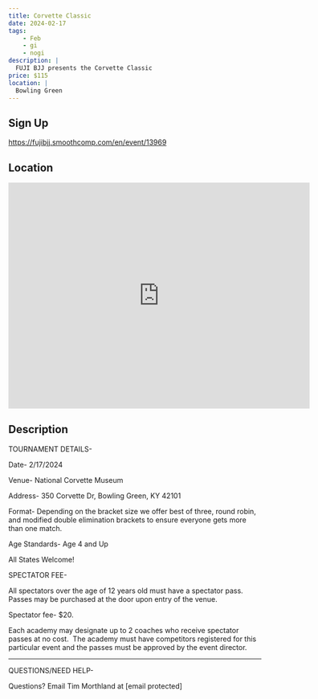 ```yaml
---
title: Corvette Classic
date: 2024-02-17
tags:
    - Feb
    - gi 
    - nogi 
description: |
  FUJI BJJ presents the Corvette Classic
price: $115
location: |
  Bowling Green
---
```

## Sign Up
https://fujibjj.smoothcomp.com/en/event/13969

## Location
<iframe src="https://www.google.com/maps/embed?pb=!1m18!1m12!1m3!1d12345.6789!2d-86.3746167!3d37.0041425!2m3!1f0!2f0!3f0!3m2!1i1024!2i768!4f13.1!3m3!1m2!1s0x0%3A0x0!2z37.0041425!5e0!3m2!1sen!2sus!4v1234567890" width="600" height="450" style="border:0;" allowfullscreen="" loading="lazy"></iframe>

## Description
TOURNAMENT DETAILS- 


Date- 2/17/2024


Venue- National Corvette Museum


Address- 350 Corvette Dr, Bowling Green, KY 42101


Format- Depending on the bracket size we offer best of three, round robin, and modified double elimination brackets to ensure everyone gets more than one match.


Age Standards- Age 4 and Up


All States Welcome!


SPECTATOR FEE-


All spectators over the age of 12 years old must have a spectator pass.  Passes may be purchased at the door upon entry of the venue.



Spectator fee- $20.



Each academy may designate up to 2 coaches who receive spectator passes at no cost.  The academy must have competitors registered for this particular event and the passes must be approved by the event director.


_______________________________________________________________________________


QUESTIONS/NEED HELP-


Questions? Email Tim Morthland at [email protected]